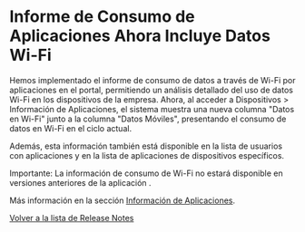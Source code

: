 # Informe de Consumo de Aplicaciones Ahora Incluye Datos Wi-Fi

Hemos implementado el informe de consumo de datos a través de Wi-Fi por aplicaciones en el portal, permitiendo un análisis detallado del uso de datos Wi-Fi en los dispositivos de la empresa. Ahora, al acceder a Dispositivos > Información de Aplicaciones, el sistema muestra una nueva columna "Datos en Wi-Fi" junto a la columna "Datos Móviles", presentando el consumo de datos en Wi-Fi en el ciclo actual.

Además, esta información también está disponible en la lista de usuarios con aplicaciones y en la lista de aplicaciones de dispositivos específicos.

Importante: La información de consumo de Wi-Fi no estará disponible en versiones anteriores de la aplicación .

Más información en la sección [Información de Aplicaciones](../../portal/dispositivos/informacion-de-la-aplicacion.md).

[Volver a la lista de Release Notes](broken-reference)
